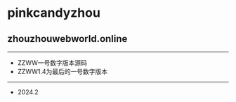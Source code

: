 # pinkcandyzhou
## zhouzhouwebworld.online
------
- ZZWW一号数字版本源码
- ZZWW1.4为最后的一号数字版本
------
- 2024.2